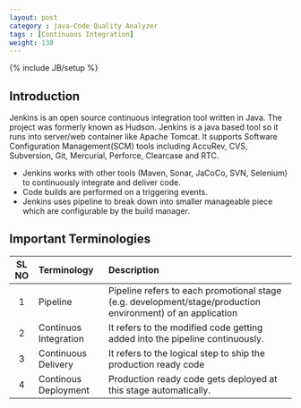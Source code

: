 ```yaml
---
layout: post
category : java-Code Quality Analyzer
tags : [Continuous Integration]
weight: 130
---
```

{% include JB/setup %}

## Introduction

Jenkins is an open source continuous integration tool written in Java. The project was formerly known as Hudson. Jenkins is a java based tool so it runs into server/web container like Apache Tomcat. It supports Software Configuration Management(SCM) tools including AccuRev, CVS, Subversion, Git, Mercurial, Perforce, Clearcase and RTC.  


* Jenkins works with other tools (Maven, Sonar, JaCoCo, SVN, Selenium) to continuously integrate and deliver code.
* Code builds are performed on a triggering events.
* Jenkins uses pipeline to break down into smaller manageable piece which are configurable by the build manager.


## Important Terminologies

SL NO | Terminology | Description
:---:|:---|:---
1 | Pipeline | Pipeline refers to each promotional stage (e.g. development/stage/production environment) of an application
2 | Continuos Integration | It refers to the modified code getting added into the pipeline continuously.
3 | Continuous Delivery | It refers to the logical step to ship the production ready code
4 | Continous Deployment | Production ready code gets deployed at this stage automatically.
